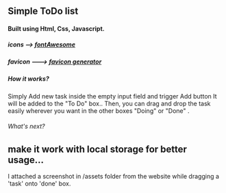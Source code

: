 ## Simple ToDo list
#### Built using Html, Css, Javascript.
##### icons --> [fontAwesome](https://fontawesome.com/icons)
##### favicon ---> [favicon generator](https://favicon.io/favicon-generator/)
##### How it works?
Simply Add new task inside the empty input field and trigger Add button
It will be added to the "To Do" box..
Then, you can drag and drop the task easily wherever you want in the other boxes "Doing" or "Done" .
###### What's next?
make it work with local storage for better usage...
---
I attached a screenshot in /assets folder from the website while dragging a 'task' onto 'done' box.